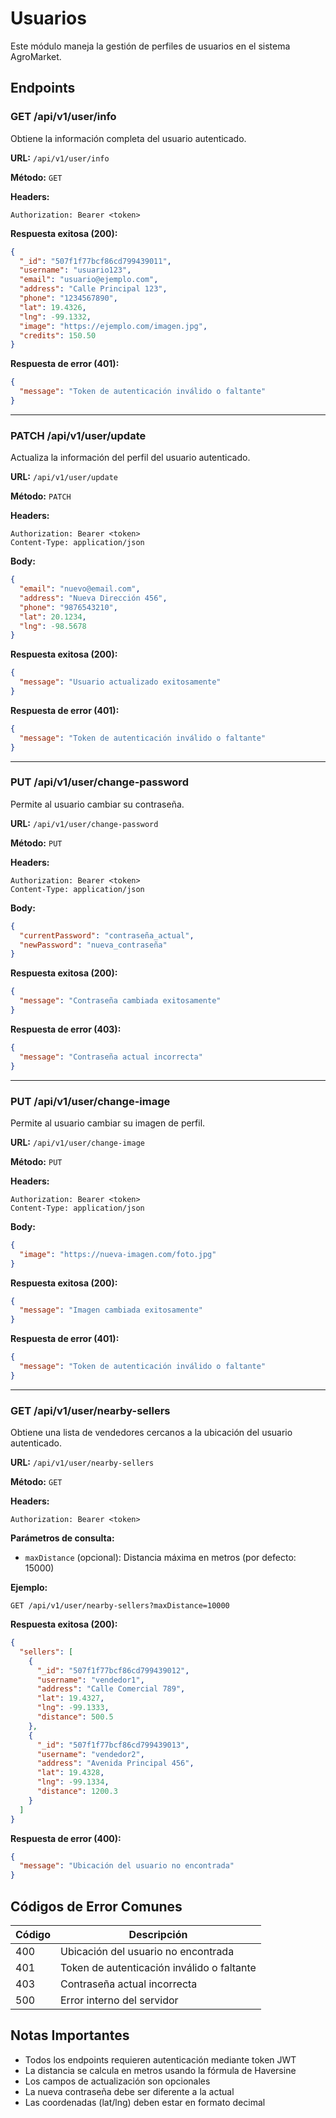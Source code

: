 # Usuarios

Este módulo maneja la gestión de perfiles de usuarios en el sistema AgroMarket.

## Endpoints

### GET /api/v1/user/info

Obtiene la información completa del usuario autenticado.

**URL:** `/api/v1/user/info`

**Método:** `GET`

**Headers:**
```
Authorization: Bearer <token>
```

**Respuesta exitosa (200):**
```json
{
  "_id": "507f1f77bcf86cd799439011",
  "username": "usuario123",
  "email": "usuario@ejemplo.com",
  "address": "Calle Principal 123",
  "phone": "1234567890",
  "lat": 19.4326,
  "lng": -99.1332,
  "image": "https://ejemplo.com/imagen.jpg",
  "credits": 150.50
}
```

**Respuesta de error (401):**
```json
{
  "message": "Token de autenticación inválido o faltante"
}
```

---

### PATCH /api/v1/user/update

Actualiza la información del perfil del usuario autenticado.

**URL:** `/api/v1/user/update`

**Método:** `PATCH`

**Headers:**
```
Authorization: Bearer <token>
Content-Type: application/json
```

**Body:**
```json
{
  "email": "nuevo@email.com",
  "address": "Nueva Dirección 456",
  "phone": "9876543210",
  "lat": 20.1234,
  "lng": -98.5678
}
```

**Respuesta exitosa (200):**
```json
{
  "message": "Usuario actualizado exitosamente"
}
```

**Respuesta de error (401):**
```json
{
  "message": "Token de autenticación inválido o faltante"
}
```

---

### PUT /api/v1/user/change-password

Permite al usuario cambiar su contraseña.

**URL:** `/api/v1/user/change-password`

**Método:** `PUT`

**Headers:**
```
Authorization: Bearer <token>
Content-Type: application/json
```

**Body:**
```json
{
  "currentPassword": "contraseña_actual",
  "newPassword": "nueva_contraseña"
}
```

**Respuesta exitosa (200):**
```json
{
  "message": "Contraseña cambiada exitosamente"
}
```

**Respuesta de error (403):**
```json
{
  "message": "Contraseña actual incorrecta"
}
```

---

### PUT /api/v1/user/change-image

Permite al usuario cambiar su imagen de perfil.

**URL:** `/api/v1/user/change-image`

**Método:** `PUT`

**Headers:**
```
Authorization: Bearer <token>
Content-Type: application/json
```

**Body:**
```json
{
  "image": "https://nueva-imagen.com/foto.jpg"
}
```

**Respuesta exitosa (200):**
```json
{
  "message": "Imagen cambiada exitosamente"
}
```

**Respuesta de error (401):**
```json
{
  "message": "Token de autenticación inválido o faltante"
}
```

---

### GET /api/v1/user/nearby-sellers

Obtiene una lista de vendedores cercanos a la ubicación del usuario autenticado.

**URL:** `/api/v1/user/nearby-sellers`

**Método:** `GET`

**Headers:**
```
Authorization: Bearer <token>
```

**Parámetros de consulta:**
- `maxDistance` (opcional): Distancia máxima en metros (por defecto: 15000)

**Ejemplo:**
```
GET /api/v1/user/nearby-sellers?maxDistance=10000
```

**Respuesta exitosa (200):**
```json
{
  "sellers": [
    {
      "_id": "507f1f77bcf86cd799439012",
      "username": "vendedor1",
      "address": "Calle Comercial 789",
      "lat": 19.4327,
      "lng": -99.1333,
      "distance": 500.5
    },
    {
      "_id": "507f1f77bcf86cd799439013",
      "username": "vendedor2",
      "address": "Avenida Principal 456",
      "lat": 19.4328,
      "lng": -99.1334,
      "distance": 1200.3
    }
  ]
}
```

**Respuesta de error (400):**
```json
{
  "message": "Ubicación del usuario no encontrada"
}
```

## Códigos de Error Comunes

| Código | Descripción |
|--------|-------------|
| 400 | Ubicación del usuario no encontrada |
| 401 | Token de autenticación inválido o faltante |
| 403 | Contraseña actual incorrecta |
| 500 | Error interno del servidor |

## Notas Importantes

- Todos los endpoints requieren autenticación mediante token JWT
- La distancia se calcula en metros usando la fórmula de Haversine
- Los campos de actualización son opcionales
- La nueva contraseña debe ser diferente a la actual
- Las coordenadas (lat/lng) deben estar en formato decimal 